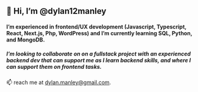 ## 👋 Hi, I’m @dylan12manley
#### I’m experienced in frontend/UX development (Javascript, Typescript, React, Next.js, Php, WordPress) and I’m currently learning SQL, Python, and MongoDB. 

##### I’m looking to collaborate on on a fullstack project with an experienced backend dev that can support me as I learn backend skills, and where I can support them on frontend tasks.

📫 reach me at dylan.manley@gmail.com.

